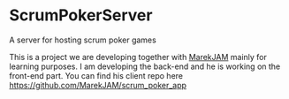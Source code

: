 # ScrumPokerServer
A server for hosting scrum poker games

This is a project we are developing together with [MarekJAM](https://github.com/MarekJAM) mainly for learning purposes. I am developing the back-end and he is working on the front-end part. You can find his client repo here https://github.com/MarekJAM/scrum_poker_app
